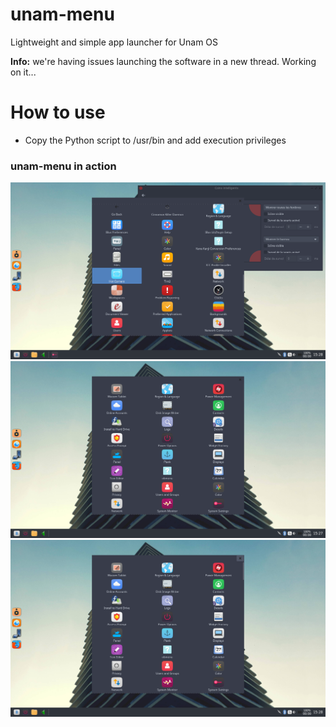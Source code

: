 # unam-menu
Lightweight and simple app launcher for Unam OS

**Info:** we're having issues launching the software in a new thread. Working on it...

# How to use
- Copy the Python script to /usr/bin and add execution privileges

### unam-menu in action
![um](https://github.com/Unam-OS/unam-menu/blob/master/Screenshot%202017-05-01-15_28_15.png?raw=true)
![um2](https://github.com/Unam-OS/unam-menu/blob/master/Screenshot%202017-05-01-15_28_00.png?raw=true)
![um3](https://github.com/Unam-OS/unam-menu/blob/master/Screenshot%202017-05-01-15_28_01.png?raw=true)

